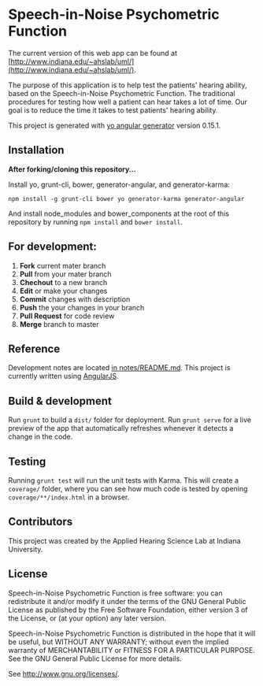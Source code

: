 # Speech-in-Noise Psychometric Function
The current version of this web app can be found at [http://www.indiana.edu/~ahslab/uml/](http://www.indiana.edu/~ahslab/uml/).

The purpose of this application is to help test the patients' hearing ability,
based on the Speech-in-Noise Psychometric Function.
The traditional procedures for testing how well a patient can hear takes a lot of time.
Our goal is to reduce the time it takes to test patients' hearing ability.

This project is generated with [yo angular generator](https://github.com/yeoman/generator-angular)
version 0.15.1.

## Installation

**After forking/cloning this repository...**

Install yo, grunt-cli, bower, generator-angular, and generator-karma:
```
npm install -g grunt-cli bower yo generator-karma generator-angular
```

And install node_modules and bower_components at the root of this repository
by running `npm install` and `bower install`.

## For development:

1. **Fork** current mater branch
2. **Pull** from your mater branch
3. **Chechout** to a new branch 
4. **Edit** or make your changes
5. **Commit** changes with description
6. **Push** the your changes in your branch
7. **Pull Request** for code review
8. **Merge** branch to master

## Reference

Development notes are located [in notes/README.md](notes/README.md).
This project is currently written using [AngularJS](https://angularjs.org/).

## Build & development

Run `grunt` to build a `dist/` folder for deployment.
Run `grunt serve` for a live preview of the app that automatically refreshes
whenever it detects a change in the code.

## Testing

Running `grunt test` will run the unit tests with Karma.
This will create a `coverage/` folder, where you can see how much code is tested
by opening `coverage/**/index.html` in a browser.

## Contributors

This project was created by the Applied Hearing Science Lab at Indiana University. 

## License

Speech-in-Noise Psychometric Function is free software: you can redistribute it and/or modify
it under the terms of the GNU General Public License as published by
the Free Software Foundation, either version 3 of the License, or
(at your option) any later version.

Speech-in-Noise Psychometric Function is distributed in the hope that it will be useful,
but WITHOUT ANY WARRANTY; without even the implied warranty of
MERCHANTABILITY or FITNESS FOR A PARTICULAR PURPOSE.  See the
GNU General Public License for more details.

See [<http://www.gnu.org/licenses/>](http://www.gnu.org/licenses/).
